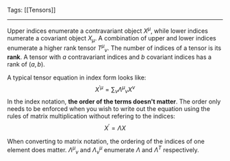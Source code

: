 Tags: [[Tensors]]
___
Upper indices enumerate a contravariant object $X^\mu$, while lower indices numerate a covariant object $X_\mu$. A combination of upper and lower indices enumerate a higher rank tensor ${T^\mu}_\nu$. The number of indices of a tensor is its **rank**. A tensor with $a$ contravariant indices and $b$ covariant indices has a rank of $(a,b)$.

A typical tensor equation in index form looks like:
$$X^{\prime\mu}=\sum_\nu {\Lambda^\mu}_\nu X^\nu$$
In the index notation, **the order of the terms doesn't matter**. The order only needs to be enforced when you wish to write out the equation using the rules of matrix multiplication without refering to the indices: 
$$X^\prime=\Lambda X$$

When converting to matrix notation, the ordering of the indices of one element does matter. ${\Lambda^\mu}_\nu$ and ${\Lambda_\nu}^\mu$ enumerate $\Lambda$ and $\Lambda^T$ respectively.